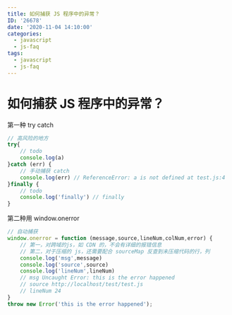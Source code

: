 ```yaml
---
title: 如何捕获 JS 程序中的异常？
ID: '26678'
date: '2020-11-04 14:10:00'
categories:
  - javascript
  - js-faq
tags:
  - javascript
  - js-faq
---
```


# 如何捕获 JS 程序中的异常？

第一种 try catch

``` js 
// 高风险的地方
try{
    // todo
    console.log(a)
}catch (err) {
    // 手动捕获 catch
    console.log(err) // ReferenceError: a is not defined at test.js:4
}finally {
    // todo
    console.log('finally') // finally
}
```

第二种用 window.onerror

``` js 
// 自动捕获
window.onerror = function (message,source,lineNum,colNum,error) {
    // 第一，对跨域的js，如 CDN 的，不会有详细的报错信息
    // 第二，对于压缩的 js，还需要配合 sourceMap 反查到未压缩代码的行，列
    console.log('msg',message)
    console.log('source',source)
    console.log('lineNum',lineNum)
    // msg Uncaught Error: this is the error happened
    // source http://localhost/test/test.js
    // lineNum 24
}
throw new Error('this is the error happened');
```
 
 
 
 
 
 
 
 
 
 
 
 
 
 
 
 
 
 
 
 
 
 
 
